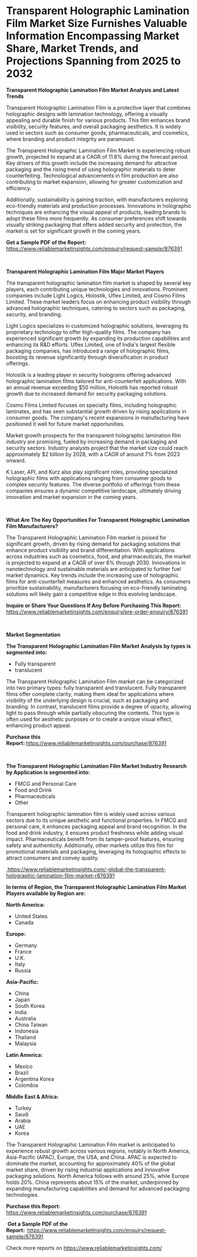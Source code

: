 <p><h1>Transparent Holographic Lamination Film Market Size Furnishes Valuable Information Encompassing Market Share, Market Trends, and Projections Spanning from 2025 to 2032</h1></p><p><strong>Transparent Holographic Lamination Film Market Analysis and Latest Trends</strong></p>
<p><p>Transparent Holographic Lamination Film is a protective layer that combines holographic designs with lamination technology, offering a visually appealing and durable finish for various products. This film enhances brand visibility, security features, and overall packaging aesthetics. It is widely used in sectors such as consumer goods, pharmaceuticals, and cosmetics, where branding and product integrity are paramount.</p><p>The Transparent Holographic Lamination Film Market is experiencing robust growth, projected to expand at a CAGR of 11.6% during the forecast period. Key drivers of this growth include the increasing demand for attractive packaging and the rising trend of using holographic materials to deter counterfeiting. Technological advancements in film production are also contributing to market expansion, allowing for greater customization and efficiency. </p><p>Additionally, sustainability is gaining traction, with manufacturers exploring eco-friendly materials and production processes. Innovations in holographic techniques are enhancing the visual appeal of products, leading brands to adopt these films more frequently. As consumer preferences shift towards visually striking packaging that offers added security and protection, the market is set for significant growth in the coming years.</p></p>
<p><strong>Get a Sample PDF of the Report:&nbsp;</strong> <a href="https://www.reliablemarketinsights.com/enquiry/request-sample/876391?utm_campaign=2769&utm_medium=2&utm_source=Github&utm_content=ia&utm_term=21032025&utm_id=transparent-holographic-lamination-film">https://www.reliablemarketinsights.com/enquiry/request-sample/876391</a></p>
<p>&nbsp;</p>
<p><strong>Transparent Holographic Lamination Film Major Market Players</strong></p>
<p><p>The transparent holographic lamination film market is shaped by several key players, each contributing unique technologies and innovations. Prominent companies include Light Logics, Holostik, Uflex Limited, and Cosmo Films Limited. These market leaders focus on enhancing product visibility through advanced holographic techniques, catering to sectors such as packaging, security, and branding.</p><p>Light Logics specializes in customized holographic solutions, leveraging its proprietary technology to offer high-quality films. The company has experienced significant growth by expanding its production capabilities and enhancing its R&D efforts. Uflex Limited, one of India's largest flexible packaging companies, has introduced a range of holographic films, boosting its revenue significantly through diversification in product offerings.</p><p>Holostik is a leading player in security holograms offering advanced holographic lamination films tailored for anti-counterfeit applications. With an annual revenue exceeding $50 million, Holostik has reported robust growth due to increased demand for security packaging solutions.</p><p>Cosmo Films Limited focuses on specialty films, including holographic laminates, and has seen substantial growth driven by rising applications in consumer goods. The company's recent expansions in manufacturing have positioned it well for future market opportunities.</p><p>Market growth prospects for the transparent holographic lamination film industry are promising, fueled by increasing demand in packaging and security sectors. Industry analysts project that the market size could reach approximately $2 billion by 2028, with a CAGR of around 7% from 2023 onward.</p><p>K Laser, API, and Kurz also play significant roles, providing specialized holographic films with applications ranging from consumer goods to complex security features. The diverse portfolio of offerings from these companies ensures a dynamic competitive landscape, ultimately driving innovation and market expansion in the coming years.</p></p>
<p>&nbsp;</p>
<p><strong>What Are The Key Opportunities For Transparent Holographic Lamination Film Manufacturers?</strong></p>
<p><p>The Transparent Holographic Lamination Film market is poised for significant growth, driven by rising demand for packaging solutions that enhance product visibility and brand differentiation. With applications across industries such as cosmetics, food, and pharmaceuticals, the market is projected to expand at a CAGR of over 6% through 2030. Innovations in nanotechnology and sustainable materials are anticipated to further fuel market dynamics. Key trends include the increasing use of holographic films for anti-counterfeit measures and enhanced aesthetics. As consumers prioritize sustainability, manufacturers focusing on eco-friendly laminating solutions will likely gain a competitive edge in this evolving landscape.</p></p>
<p><strong>Inquire or Share Your Questions If Any Before Purchasing This Report:</strong> <a href="https://www.reliablemarketinsights.com/enquiry/pre-order-enquiry/876391?utm_campaign=2769&utm_medium=2&utm_source=Github&utm_content=ia&utm_term=21032025&utm_id=transparent-holographic-lamination-film">https://www.reliablemarketinsights.com/enquiry/pre-order-enquiry/876391</a></p>
<p>&nbsp;</p>
<p><strong>Market Segmentation</strong></p>
<p><strong>The Transparent Holographic Lamination Film Market Analysis by types is segmented into:</strong></p>
<p><ul><li>Fully transparent</li><li>translucent</li></ul></p>
<p><p>The Transparent Holographic Lamination Film market can be categorized into two primary types: fully transparent and translucent. Fully transparent films offer complete clarity, making them ideal for applications where visibility of the underlying design is crucial, such as packaging and branding. In contrast, translucent films provide a degree of opacity, allowing light to pass through while partially obscuring the contents. This type is often used for aesthetic purposes or to create a unique visual effect, enhancing product appeal.</p></p>
<p><strong>Purchase this Report:&nbsp;</strong><a href="https://www.reliablemarketinsights.com/purchase/876391?utm_campaign=2769&utm_medium=2&utm_source=Github&utm_content=ia&utm_term=21032025&utm_id=transparent-holographic-lamination-film">https://www.reliablemarketinsights.com/purchase/876391</a></p>
<p>&nbsp;</p>
<p><strong>The Transparent Holographic Lamination Film Market Industry Research by Application is segmented into:</strong></p>
<p><ul><li>FMCG and Personal Care</li><li>Food and Drink</li><li>Pharmaceuticals</li><li>Other</li></ul></p>
<p><p>Transparent holographic lamination film is widely used across various sectors due to its unique aesthetic and functional properties. In FMCG and personal care, it enhances packaging appeal and brand recognition. In the food and drink industry, it ensures product freshness while adding visual impact. Pharmaceuticals benefit from its tamper-proof features, ensuring safety and authenticity. Additionally, other markets utilize this film for promotional materials and packaging, leveraging its holographic effects to attract consumers and convey quality.</p></p>
<p><a href="https://www.reliablemarketinsights.com/-global-the-transparent-holographic-lamination-film-market-r876391?utm_campaign=2769&utm_medium=2&utm_source=Github&utm_content=ia&utm_term=21032025&utm_id=transparent-holographic-lamination-film">&nbsp;https://www.reliablemarketinsights.com/-global-the-transparent-holographic-lamination-film-market-r876391</a></p>
<p><strong>In terms of Region, the Transparent Holographic Lamination Film Market Players available by Region are:</strong></p>
<p>
    <p> <strong> North America: </strong>
        <ul>
            <li>United States</li>
            <li>Canada</li>
        </ul>
        </p> 
    <p> <strong> Europe: </strong>
        <ul>
            <li>Germany</li>
            <li>France</li>
            <li>U.K.</li>
            <li>Italy</li>
            <li>Russia</li>
        </ul>
        </p> 
    <p> <strong> Asia-Pacific: </strong>
        <ul>
            <li>China</li>
            <li>Japan</li>
            <li>South Korea</li>
            <li>India</li>
            <li>Australia</li>
            <li>China Taiwan</li>
            <li>Indonesia</li>
            <li>Thailand</li>
            <li>Malaysia</li>
        </ul>
        </p> 
    <p> <strong> Latin America: </strong>
        <ul>
            <li>Mexico</li>
            <li>Brazil</li>
            <li>Argentina Korea</li>
            <li>Colombia</li>
        </ul>
        </p> 
    <p> <strong> Middle East & Africa: </strong>
        <ul>
            <li>Turkey</li>
            <li>Saudi</li>
            <li>Arabia</li>
            <li>UAE</li>
            <li>Korea</li>
        </ul>
    </p>
    </p>
<p><p>The Transparent Holographic Lamination Film market is anticipated to experience robust growth across various regions, notably in North America, Asia-Pacific (APAC), Europe, the USA, and China. APAC is expected to dominate the market, accounting for approximately 40% of the global market share, driven by rising industrial applications and innovative packaging solutions. North America follows with around 25%, while Europe holds 20%. China represents about 15% of the market, underpinned by expanding manufacturing capabilities and demand for advanced packaging technologies.</p></p>
<p><strong>Purchase this Report: </strong><a href="https://www.reliablemarketinsights.com/purchase/876391?utm_campaign=2769&utm_medium=2&utm_source=Github&utm_content=ia&utm_term=21032025&utm_id=transparent-holographic-lamination-film">https://www.reliablemarketinsights.com/purchase/876391</a></p>
<p>&nbsp;<strong>Get a Sample PDF of the Report:&nbsp;&nbsp;</strong><a href="https://www.reliablemarketinsights.com/enquiry/request-sample/876391?utm_campaign=2769&utm_medium=2&utm_source=Github&utm_content=ia&utm_term=21032025&utm_id=transparent-holographic-lamination-film">https://www.reliablemarketinsights.com/enquiry/request-sample/876391</a></p>
<p><strong></strong></p>
<p>Check more reports on <a href="https://www.reliablemarketinsights.com/?utm_campaign=2769&utm_medium=2&utm_source=Github&utm_content=ia&utm_term=21032025&utm_id=transparent-holographic-lamination-film">https://www.reliablemarketinsights.com/</a></p>